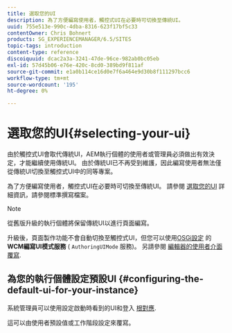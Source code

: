 ```yaml
---
title: 選取您的UI
description: 為了方便編寫使用者，觸控式UI在必要時可切換至傳統UI。
uuid: 755e513e-990c-4dba-8316-623f17bf5c33
contentOwner: Chris Bohnert
products: SG_EXPERIENCEMANAGER/6.5/SITES
topic-tags: introduction
content-type: reference
discoiquuid: dcac2a3a-3241-47de-96ce-982ab0bc05eb
exl-id: 57d45b06-e76e-420c-8cd0-389bd9f811af
source-git-commit: e1a0b114ce16d0e7f6a464e9d30b8f111297bcc6
workflow-type: tm+mt
source-wordcount: '195'
ht-degree: 0%

---
```


# 選取您的UI{#selecting-your-ui}

由於觸控式UI會取代傳統UI，AEM執行個體的使用者或管理員必須做出有效決定，才能繼續使用傳統UI。 由於傳統UI已不再受到維護，因此編寫使用者無法僅從傳統UI切換至觸控式UI中的同等專案。

為了方便編寫使用者，觸控式UI在必要時可切換至傳統UI。 請參閱 [選取您的UI](/help/sites-authoring/select-ui.md) 詳細資訊，請參閱標準撰寫檔案。

>[!NOTE]
>
>從舊版升級的執行個體將保留傳統UI以進行頁面編寫。
>
>升級後，頁面製作功能不會自動切換至觸控式UI，但您可以使用[OSGi設定](/help/sites-deploying/configuring-osgi.md) 的 **WCM編寫UI模式服務** ( `AuthoringUIMode` 服務)。 另請參閱 [編輯器的使用者介面覆寫](#uioverridesfortheeditor).

## 為您的執行個體設定預設UI {#configuring-the-default-ui-for-your-instance}

系統管理員可以使用設定啟動時看到的UI和登入 [根對應](/help/sites-deploying/osgi-configuration-settings.md#daycqrootmapping).

這可以由使用者預設值或工作階段設定來覆寫。
